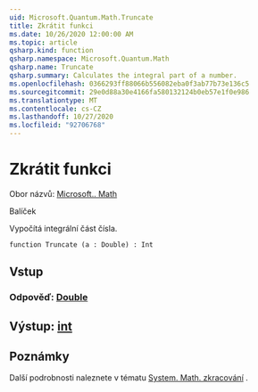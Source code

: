 ```yaml
---
uid: Microsoft.Quantum.Math.Truncate
title: Zkrátit funkci
ms.date: 10/26/2020 12:00:00 AM
ms.topic: article
qsharp.kind: function
qsharp.namespace: Microsoft.Quantum.Math
qsharp.name: Truncate
qsharp.summary: Calculates the integral part of a number.
ms.openlocfilehash: 0366293ff88066b556082eba0f3ab77b73e136c5
ms.sourcegitcommit: 29e0d88a30e4166fa580132124b0eb57e1f0e986
ms.translationtype: MT
ms.contentlocale: cs-CZ
ms.lasthandoff: 10/27/2020
ms.locfileid: "92706768"
---
```

# <a name="truncate-function"></a>Zkrátit funkci

Obor názvů: [Microsoft.. Math](xref:Microsoft.Quantum.Math)

Balíček [](https://nuget.org/packages/)


Vypočítá integrální část čísla.

```qsharp
function Truncate (a : Double) : Int
```


## <a name="input"></a>Vstup

### <a name="a--double"></a>Odpověď: [Double](xref:microsoft.quantum.lang-ref.double)





## <a name="output--int"></a>Výstup: [int](xref:microsoft.quantum.lang-ref.int)



## <a name="remarks"></a>Poznámky

Další podrobnosti naleznete v tématu [System. Math. zkracování](https://docs.microsoft.com/dotnet/api/system.math.truncate) .